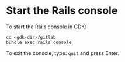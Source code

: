 # Start the Rails console

To start the Rails console in GDK:

```shell
cd <gdk-dir>/gitlab
bundle exec rails console
```

To exit the console, type: `quit` and press Enter.
